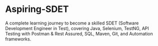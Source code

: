 # Aspiring-SDET
 A complete learning journey to become a skilled SDET (Software Development Engineer in Test), covering Java, Selenium, TestNG, API Testing with Postman &amp; Rest Assured, SQL, Maven, Git, and Automation frameworks.
